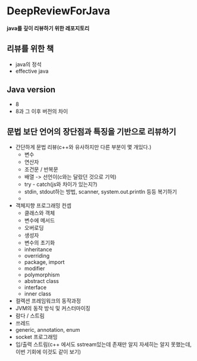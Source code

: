 # DeepReviewForJava

**java를 깊이 리뷰하기 위한 레포지토리**

## 리뷰를 위한 책

+ java의 정석
+ effective java

## Java version

+ 8
+ 8과 그 이후 버전의 차이

## 문법 보단 언어의 장단점과 특징을 기반으로 리뷰하기

+ 간단하게 문법 리뷰(c++와 유사하지만 다른 부분이 몇 개있다.)
  + 변수
  + 연산자
  + 조건문 / 반복문
  + 배열 -> 선언이(c와는 달랐던 것으로 기억)
  + try - catch(js와 차이가 있는지?)
  + stdin, stdout하는 방법, scanner, system.out.println 등등 복기하기
  + 
+ 객체지향 프로그래밍 컨셉
  + 클래스와 객체
  + 변수에 메서드
  + 오버로딩
  + 생성자
  + 변수의 초기화
  + inheritance
  + overriding
  + package, import
  + modifier
  + polymorphism
  + abstract class
  + interface
  + inner class
+ 컬렉션 프레임워크의 동작과정
+ JVM의 동작 방식 및 커스터마이징
+ 람다 / 스트림
+ 쓰레드
+ generic, annotation, enum
+ socket 프로그래밍
+ 입/출력 스트림(c++ 에서도 sstream있는데 존재만 알지 자세히는 알지 못했는데, 이번 기회에 이것도 같이 보기) 
